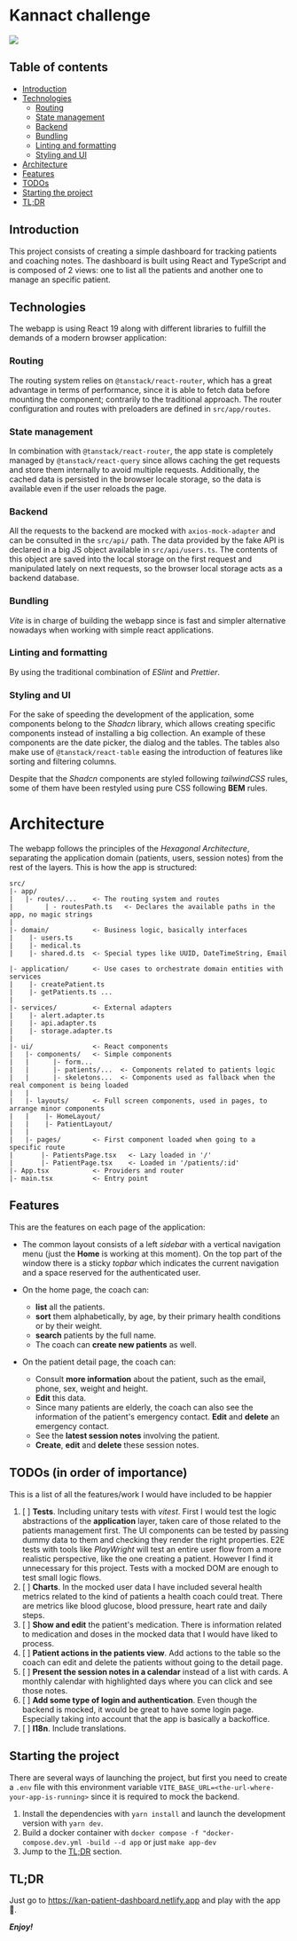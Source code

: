 # Kannact challenge

![](./public/images/project.png)

## Table of contents

- [Introduction](#introduction)
- [Technologies](#technologies)
  - [Routing](#routing)
  - [State management](#state-management)
  - [Backend](#backend)
  - [Bundling](#bundling)
  - [Linting and formatting](#linting-and-formatting)
  - [Styling and UI](#styling-and-ui)
- [Architecture](#architecture)
- [Features](#features)
- [TODOs](#todos-in-order-of-importance)
- [Starting the project](#starting-the-project)
- [TL;DR](#tldr)

## Introduction

This project consists of creating a simple dashboard for tracking patients and coaching notes. The dashboard is built using React and TypeScript and is composed of 2 views: one to list all the patients and another one to manage an specific patient.

## Technologies

The webapp is using React 19 along with different libraries to fulfill the demands of a modern browser application:

### Routing

The routing system relies on `@tanstack/react-router`, which has a great advantage in terms of performance, since it is able to fetch data before mounting the component; contrarily to the traditional approach. The router configuration and routes with preloaders are defined in `src/app/routes`.

### State management

In combination with `@tanstack/react-router`, the app state is completely managed by `@tanstack/react-query` since allows caching the get requests and store them internally to avoid multiple requests. Additionally, the cached data is persisted in the browser locale storage, so the data is available even if the user reloads the page.

### Backend

All the requests to the backend are mocked with `axios-mock-adapter` and can be consulted in the `src/api/` path. The data provided by the fake API is declared in a big JS object available in `src/api/users.ts`. The contents of this object are saved into the local storage on the first request and manipulated lately on next requests, so the browser local storage acts as a backend database.

### Bundling

_Vite_ is in charge of building the webapp since is fast and simpler alternative nowadays when working with simple react applications.

### Linting and formatting

By using the traditional combination of _ESlint_ and _Prettier_.

### Styling and UI

For the sake of speeding the development of the application, some components belong to the _Shadcn_ library, which allows creating specific components instead of installing a big collection. An example of these components are the date picker, the dialog and the tables. The tables also make use of `@tanstack/react-table` easing the introduction of features like sorting and filtering columns.

Despite that the _Shadcn_ components are styled following _tailwindCSS_ rules, some of them have been restyled using pure CSS following **BEM** rules.

# Architecture

The webapp follows the principles of the _Hexagonal Architecture_, separating the application domain (patients, users, session notes) from the rest of the layers. This is how the app is structured:

```
src/
|- app/
|   |- routes/...    <- The routing system and routes
|        | - routesPath.ts   <- Declares the available paths in the app, no magic strings
|
|- domain/           <- Business logic, basically interfaces
|    |- users.ts
|    |- medical.ts
|    |- shared.d.ts  <- Special types like UUID, DateTimeString, Email

|- application/      <- Use cases to orchestrate domain entities with services
|    |- createPatient.ts
|    |- getPatients.ts ...
|
|- services/         <- External adapters
|    |- alert.adapter.ts
|    |- api.adapter.ts
|    |- storage.adapter.ts
|
|- ui/               <- React components
|   |- components/   <- Simple components
|   |      |- form...
|   |      |- patients/...  <- Components related to patients logic
|   |      |- skeletons...  <- Components used as fallback when the real component is being loaded
|   |
|   |- layouts/      <- Full screen components, used in pages, to arrange minor components
|   |    |- HomeLayout/
|   |    |- PatientLayout/
|   |
|   |- pages/        <- First component loaded when going to a specific route
|       |- PatientsPage.tsx   <- Lazy loaded in '/'
|       |- PatientPage.tsx    <- Loaded in '/patients/:id'
|- App.tsx           <- Providers and router
|- main.tsx          <- Entry point

```

## Features

This are the features on each page of the application:

- The common layout consists of a left _sidebar_ with a vertical navigation menu (just the **Home** is working at this moment). On the top part of the window there is a sticky _topbar_ which indicates the current navigation and a space reserved for the authenticated user.

- On the home page, the coach can:

  - **list** all the patients.
  - **sort** them alphabetically, by age, by their primary health conditions or by their weight.
  - **search** patients by the full name.
  - The coach can **create new patients** as well.

- On the patient detail page, the coach can:
  - Consult **more information** about the patient, such as the email, phone, sex, weight and height.
  - **Edit** this data.
  - Since many patients are elderly, the coach can also see the information of the patient's emergency contact. **Edit** and **delete** an emergency contact.
  - See the **latest session notes** involving the patient.
  - **Create**, **edit** and **delete** these session notes.

## TODOs (in order of importance)

This is a list of all the features/work I would have included to be happier

1. [ ] **Tests**. Including unitary tests with _vitest_. First I would test the logic abstractions of the **application** layer, taken care of those related to the patients management first. The UI components can be tested by passing dummy data to them and checking they render the right properties. E2E tests with tools like _PlayWright_ will test an entire user flow from a more realistic perspective, like the one creating a patient. However I find it unnecessary for this project. Tests with a mocked DOM are enough to test small logic flows.
2. [ ] **Charts**. In the mocked user data I have included several health metrics related to the kind of patients a health coach could treat. There are metrics like blood glucose, blood pressure, heart rate and daily steps.
3. [ ] **Show and edit** the patient's medication. There is information related to medication and doses in the mocked data that I would have liked to process.
4. [ ] **Patient actions in the patients view**. Add actions to the table so the coach can edit and delete the patients without going to the detail page.
5. [ ] **Present the session notes in a calendar** instead of a list with cards. A monthly calendar with highlighted days where you can click and see those notes.
6. [ ] **Add some type of login and authentication**. Even though the backend is mocked, it would be great to have some login page. Especially taking into account that the app is basically a backoffice.
7. [ ] **I18n**. Include translations.

## Starting the project

There are several ways of launching the project, but first you need to create a `.env` file with this environment variable `VITE_BASE_URL=<the-url-where-your-app-is-running>` since it is required to mock the backend.

1. Install the dependencies with `yarn install` and launch the development version with `yarn dev`.
2. Build a docker container with `docker compose -f "docker-compose.dev.yml -build --d app` or just `make app-dev`
3. Jump to the [TL;DR](#tldr) section.

## TL;DR

Just go to https://kan-patient-dashboard.netlify.app and play with the app 🚀.

**_Enjoy!_**
